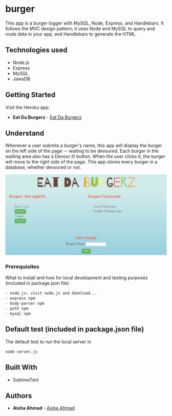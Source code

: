 # burger
This app is a burger logger with MySQL, Node, Express, and Handlebars. It follows the MVC design pattern; it uses Node and MySQL to query and route data in your app, and Handlebars to generate the HTML.

## Technologies used
- Node.js
- Express
- MySQL
- JawsDB

## Getting Started
Visit the Heroku app:

* **Eat Da Burgerz** - [Eat Da Burgerz](https://stormy-dawn-25901.herokuapp.com/)

## Understand
Whenever a user submits a burger's name, this app will display the burger on the left side of the page -- waiting to be devoured. Each burger in the waiting area also has a Devour it! button. When the user clicks it, the burger will move to the right side of the page. This app stores every burger in a database, whether devoured or not.

![Screenshot of website](/public/assets/img/burger_screenshot.png)

### Prerequisites

What to install and how for local development and testing purposes (included in package.json file)

```
- node.js: visit node.js and download...
- express npm
- body-parser npm
- path npm
- mysql npm
```

## Default test (included in package.json file)

The default test to run the local server is
```
node server.js
```

## Built With

* SublimeText

## Authors

* **Aisha Ahmad** - [Aisha Ahmad](https://github.com/aishaprograms)

